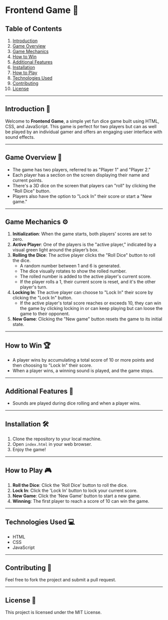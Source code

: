 # Frontend Game 🎲

## Table of Contents

1. [Introduction](#introduction)
2. [Game Overview](#game-overview)
3. [Game Mechanics](#game-mechanics)
4. [How to Win](#how-to-win)
5. [Additional Features](#additional-features)
6. [Installation](#installation)
7. [How to Play](#how-to-play)
8. [Technologies Used](#technologies-used)
9. [Contributing](#contributing)
10. [License](#license)

---

## Introduction 📖

Welcome to **Frontend Game**, a simple yet fun dice game built using HTML, CSS, and JavaScript. This game is perfect for two players but can as well be played by an individual gamer and offers an engaging user interface with sound effects.

---

## Game Overview 🎯

- The game has two players, referred to as "Player 1" and "Player 2."
- Each player has a section on the screen displaying their name and current points.
- There's a 3D dice on the screen that players can "roll" by clicking the "Roll Dice" button.
- Players also have the option to "Lock In" their score or start a "New game."

---

## Game Mechanics ⚙️

1. **Initialization**: When the game starts, both players' scores are set to zero.
2. **Active Player**: One of the players is the "active player," indicated by a visual green light around the player’s box.
3. **Rolling the Dice**: The active player clicks the "Roll Dice" button to roll the dice.
   - A random number between 1 and 6 is generated.
   - The dice visually rotates to show the rolled number.
   - The rolled number is added to the active player's current score.
   - If the player rolls a 1, their current score is reset, and it's the other player's turn.
4. **Locking In**: The active player can choose to "Lock In" their score by clicking the "Lock In" button.
   - If the active player's total score reaches or exceeds 10, they can win the game by clicking locking in or can keep playing but can loose the game to their opponent.
5. **New Game**: Clicking the "New game" button resets the game to its initial state.

---

## How to Win 🏆

- A player wins by accumulating a total score of 10 or more points and then choosing to "Lock In" their score.
- When a player wins, a winning sound is played, and the game stops.

---

## Additional Features 🌈

- Sounds are played during dice rolling and when a player wins.

---

## Installation 🛠️

1. Clone the repository to your local machine.
2. Open `index.html` in your web browser.
3. Enjoy the game!

---

## How to Play 🎮

1. **Roll the Dice**: Click the 'Roll Dice' button to roll the dice.
2. **Lock In**: Click the 'Lock In' button to lock your current score.
3. **New Game**: Click the 'New Game' button to start a new game.
4. **Winning**: The first player to reach a score of 10 can win the game.

---

## Technologies Used 💻

- HTML
- CSS
- JavaScript

---

## Contributing 🤝

Feel free to fork the project and submit a pull request.

---

## License 📝

This project is licensed under the MIT License.
